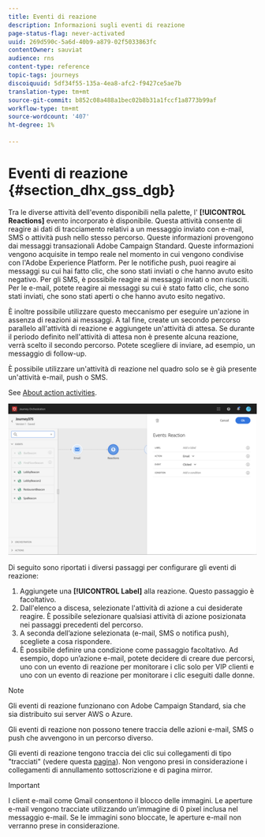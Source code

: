 ```yaml
---
title: Eventi di reazione
description: Informazioni sugli eventi di reazione
page-status-flag: never-activated
uuid: 269d590c-5a6d-40b9-a879-02f5033863fc
contentOwner: sauviat
audience: rns
content-type: reference
topic-tags: journeys
discoiquuid: 5df34f55-135a-4ea8-afc2-f9427ce5ae7b
translation-type: tm+mt
source-git-commit: b852c08a488a1bec02b8b31a1fccf1a8773b99af
workflow-type: tm+mt
source-wordcount: '407'
ht-degree: 1%

---
```



# Eventi di reazione {#section_dhx_gss_dgb}

Tra le diverse attività dell&#39;evento disponibili nella palette, l&#39; **[!UICONTROL Reactions]** evento incorporato è disponibile. Questa attività consente di reagire ai dati di tracciamento relativi a un messaggio inviato con e-mail, SMS o attività push nello stesso percorso. Queste informazioni provengono dai messaggi transazionali  Adobe Campaign Standard. Queste informazioni vengono acquisite in tempo reale nel momento in cui vengono condivise con l&#39;Adobe Experience Platform. Per le notifiche push, puoi reagire ai messaggi su cui hai fatto clic, che sono stati inviati o che hanno avuto esito negativo. Per gli SMS, è possibile reagire ai messaggi inviati o non riusciti. Per le e-mail, potete reagire ai messaggi su cui è stato fatto clic, che sono stati inviati, che sono stati aperti o che hanno avuto esito negativo.

È inoltre possibile utilizzare questo meccanismo per eseguire un&#39;azione in assenza di reazioni ai messaggi. A tal fine, create un secondo percorso parallelo all&#39;attività di reazione e aggiungete un&#39;attività di attesa. Se durante il periodo definito nell&#39;attività di attesa non è presente alcuna reazione, verrà scelto il secondo percorso. Potete scegliere di inviare, ad esempio, un messaggio di follow-up.

È possibile utilizzare un&#39;attività di reazione nel quadro solo se è già presente un&#39;attività e-mail, push o SMS.

See [About action activities](../building-journeys/about-action-activities.md).

![](../assets/journey45.png)

Di seguito sono riportati i diversi passaggi per configurare gli eventi di reazione:

1. Aggiungete una **[!UICONTROL Label]** alla reazione. Questo passaggio è facoltativo.
1. Dall&#39;elenco a discesa, selezionate l&#39;attività di azione a cui desiderate reagire. È possibile selezionare qualsiasi attività di azione posizionata nei passaggi precedenti del percorso.
1. A seconda dell’azione selezionata (e-mail, SMS o notifica push), scegliete a cosa rispondere.
1. È possibile definire una condizione come passaggio facoltativo. Ad esempio, dopo un’azione e-mail, potete decidere di creare due percorsi, uno con un evento di reazione per monitorare i clic solo per VIP clienti e uno con un evento di reazione per monitorare i clic eseguiti dalle donne.

>[!NOTE]
>
>Gli eventi di reazione funzionano con  Adobe Campaign Standard, sia che sia distribuito sui server AWS o Azure.
>
>Gli eventi di reazione non possono tenere traccia delle azioni e-mail, SMS o push che avvengono in un percorso diverso.
>
>Gli eventi di reazione tengono traccia dei clic sui collegamenti di tipo &quot;tracciati&quot; (vedere questa [pagina](https://docs.adobe.com/content/help/en/campaign-standard/using/designing-content/links.html#about-tracked-urls)). Non vengono presi in considerazione i collegamenti di annullamento sottoscrizione e di pagina mirror.

>[!IMPORTANT]
>
>I client e-mail come Gmail consentono il blocco delle immagini. Le aperture e-mail vengono tracciate utilizzando un’immagine di 0 pixel inclusa nel messaggio e-mail. Se le immagini sono bloccate, le aperture e-mail non verranno prese in considerazione.
